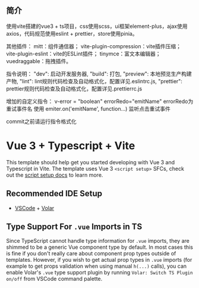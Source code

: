## 简介

使用vite搭建的vue3 + ts项目，css使用scss，ui框架element-plus，ajax使用axios，代码规范使用eslint + prettier，store使用pinia。

其他插件：
mitt：组件通信器；
vite-plugin-compression：vite插件压缩；
vite-plugin-eslint：vite的ESLint插件；
tinymce：富文本编辑器；
vuedraggable：拖拽插件。


指令说明：
"dev": 启动开发服务器, 
"build": 打包,
"preview": 本地预览生产构建产物,
"lint": lint规则代码检查及自动格式化，配置详见.eslintrc.js,
"prettier": prettier规则代码检查及自动格式化，配置详见.prettierrc.js

增加的自定义指令： v-error = "boolean" errorRedo="emitName" errorRedo为重试事件名 使用 emiter.on('emitName', function...) 监听点击重试事件

commit之前请运行指令格式化



# Vue 3 + Typescript + Vite

This template should help get you started developing with Vue 3 and Typescript in Vite. The template uses Vue 3 `<script setup>` SFCs, check out the [script setup docs](https://v3.vuejs.org/api/sfc-script-setup.html#sfc-script-setup) to learn more.

## Recommended IDE Setup

- [VSCode](https://code.visualstudio.com/) + [Volar](https://marketplace.visualstudio.com/items?itemName=johnsoncodehk.volar)

## Type Support For `.vue` Imports in TS

Since TypeScript cannot handle type information for `.vue` imports, they are shimmed to be a generic Vue component type by default. In most cases this is fine if you don't really care about component prop types outside of templates. However, if you wish to get actual prop types in `.vue` imports (for example to get props validation when using manual `h(...)` calls), you can enable Volar's `.vue` type support plugin by running `Volar: Switch TS Plugin on/off` from VSCode command palette.